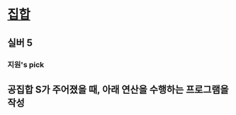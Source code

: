 # [집합](https://www.acmicpc.net/problem/11723)

## 실버 5
### 지원's pick

## 공집합 S가 주어졌을 때, 아래 연산을 수행하는 프로그램을 작성